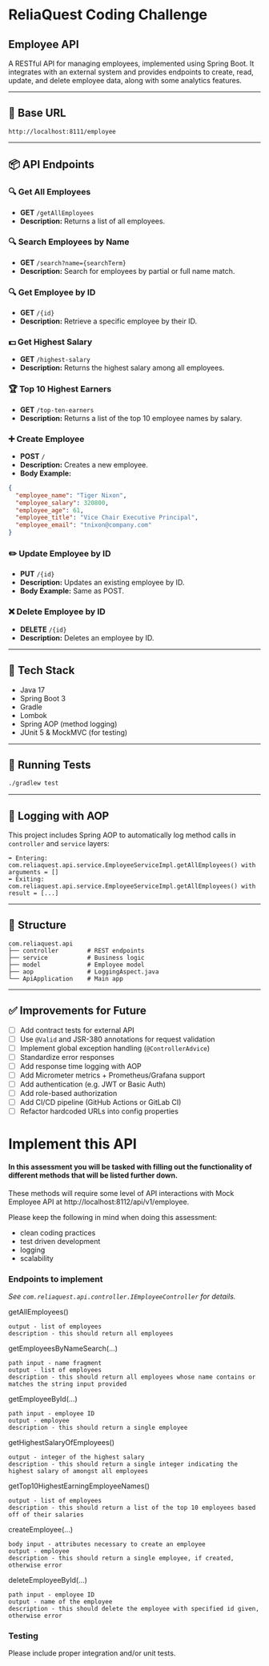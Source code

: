 # ReliaQuest Coding Challenge

## Employee API

A RESTful API for managing employees, implemented using Spring Boot. It integrates with an external system and provides endpoints to create, read, update, and delete employee data, along with some analytics features.

---

## 🚀 Base URL

```
http://localhost:8111/employee
```

---

## 📦 API Endpoints

### 🔍 Get All Employees

- **GET** `/getAllEmployees`
- **Description:** Returns a list of all employees.

### 🔍 Search Employees by Name

- **GET** `/search?name={searchTerm}`
- **Description:** Search for employees by partial or full name match.

### 🔍 Get Employee by ID

- **GET** `/{id}`
- **Description:** Retrieve a specific employee by their ID.

### 💵 Get Highest Salary

- **GET** `/highest-salary`
- **Description:** Returns the highest salary among all employees.

### 🏆 Top 10 Highest Earners

- **GET** `/top-ten-earners`
- **Description:** Returns a list of the top 10 employee names by salary.

### ➕ Create Employee

- **POST** `/`
- **Description:** Creates a new employee.
- **Body Example:**

```json
{
  "employee_name": "Tiger Nixon",
  "employee_salary": 320800,
  "employee_age": 61,
  "employee_title": "Vice Chair Executive Principal",
  "employee_email": "tnixon@company.com"
}
```

### ✏️ Update Employee by ID

- **PUT** `/{id}`
- **Description:** Updates an existing employee by ID.
- **Body Example:** Same as POST.

### ❌ Delete Employee by ID

- **DELETE** `/{id}`
- **Description:** Deletes an employee by ID.

---

## 🔧 Tech Stack

- Java 17
- Spring Boot 3
- Gradle
- Lombok
- Spring AOP (method logging)
- JUnit 5 & MockMVC (for testing)

---

## 🧪 Running Tests

```bash
./gradlew test
```

---

## 📜 Logging with AOP

This project includes Spring AOP to automatically log method calls in `controller` and `service` layers:

```
➡️ Entering: com.reliaquest.api.service.EmployeeServiceImpl.getAllEmployees() with arguments = []
⬅️ Exiting: com.reliaquest.api.service.EmployeeServiceImpl.getAllEmployees() with result = [...]
```

---

## 📁 Structure

```
com.reliaquest.api
├── controller        # REST endpoints
├── service           # Business logic
├── model             # Employee model
├── aop               # LoggingAspect.java
└── ApiApplication    # Main app
```

---

## ✅ Improvements for Future

- [ ] Add contract tests for external API
- [ ] Use `@Valid` and JSR-380 annotations for request validation
- [ ] Implement global exception handling (`@ControllerAdvice`)
- [ ] Standardize error responses
- [ ] Add response time logging with AOP
- [ ] Add Micrometer metrics + Prometheus/Grafana support
- [ ] Add authentication (e.g. JWT or Basic Auth)
- [ ] Add role-based authorization
- [ ] Add CI/CD pipeline (GitHub Actions or GitLab CI)
- [ ] Refactor hardcoded URLs into config properties

# Implement this API

#### In this assessment you will be tasked with filling out the functionality of different methods that will be listed further down.

These methods will require some level of API interactions with Mock Employee API at http://localhost:8112/api/v1/employee.

Please keep the following in mind when doing this assessment:
* clean coding practices
* test driven development
* logging
* scalability

### Endpoints to implement

_See `com.reliaquest.api.controller.IEmployeeController` for details._

getAllEmployees()

    output - list of employees
    description - this should return all employees

getEmployeesByNameSearch(...)

    path input - name fragment
    output - list of employees
    description - this should return all employees whose name contains or matches the string input provided

getEmployeeById(...)

    path input - employee ID
    output - employee
    description - this should return a single employee

getHighestSalaryOfEmployees()

    output - integer of the highest salary
    description - this should return a single integer indicating the highest salary of amongst all employees

getTop10HighestEarningEmployeeNames()

    output - list of employees
    description - this should return a list of the top 10 employees based off of their salaries

createEmployee(...)

    body input - attributes necessary to create an employee
    output - employee
    description - this should return a single employee, if created, otherwise error

deleteEmployeeById(...)

    path input - employee ID
    output - name of the employee
    description - this should delete the employee with specified id given, otherwise error

### Testing
Please include proper integration and/or unit tests.

